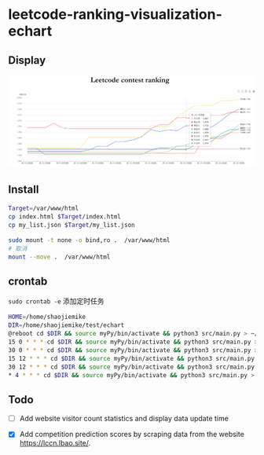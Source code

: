 # leetcode-ranking-visualization-echart

## Display 

![chasing bar](./photos/first.png)

## Install


```bash
Target=/var/www/html
cp index.html $Target/index.html
cp my_list.json $Target/my_list.json
```

```bash
sudo mount -t none -o bind,ro .  /var/www/html
# 取消
mount --move .  /var/www/html
```

## crontab
`sudo crontab -e` 添加定时任务
```bash
HOME=/home/shaojiemike
DIR=/home/shaojiemike/test/echart        
@reboot cd $DIR && source myPy/bin/activate && python3 src/main.py > ~/test/echart.log && cp my_list.json /var/www/html &&echo "reboot" >> ~/test/echarttime.log  
15 0 * * * cd $DIR && source myPy/bin/activate && python3 src/main.py > ~/test/echart.log && cp my_list.json /var/www/html && date >> ~/test/echarttime.log  
30 0 * * * cd $DIR && source myPy/bin/activate && python3 src/main.py > ~/test/echart.log && cp my_list.json /var/www/html && date >> ~/test/echarttime.log  
15 12 * * * cd $DIR && source myPy/bin/activate && python3 src/main.py > ~/test/echart.log && cp my_list.json /var/www/html && date >> ~/test/echarttime.log  
30 12 * * * cd $DIR && source myPy/bin/activate && python3 src/main.py > ~/test/echart.log && cp my_list.json /var/www/html && date >> ~/test/echarttime.log  
* 4 * * * cd $DIR && source myPy/bin/activate && python3 src/main.py > ~/test/echart.log && cp my_list.json /var/www/html && date >> ~/test/echarttime.log  
```
## Todo

 - [ ] Add website visitor count statistics and display data update time
 - [x] Add competition prediction scores by scraping data from the website https://lccn.lbao.site/.

